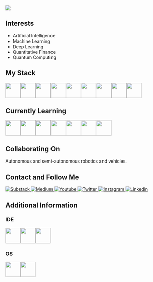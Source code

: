<!---
eshippole/eshippole is a ✨ special ✨ repository because its `README.md` (this file) appears on your GitHub profile.
You can click the Preview link to take a look at your changes.
--->

<img src="https://media.giphy.com/media/PmlcWhsrDxgJWfwYQo/giphy.gif">

## Interests
- Artificial Intelligence
- Machine Learning
- Deep Learning
- Quantitative Finance
- Quantum Computing

## My Stack
<img height="48" width="48" src="https://cdn.jsdelivr.net/npm/simple-icons@v5/icons/pytorch.svg" /><img height="48" width="48" src="https://cdn.jsdelivr.net/npm/simple-icons@v5/icons/tensorflow.svg" /><img height="48" width="48" src="https://cdn.jsdelivr.net/npm/simple-icons@v5/icons/python.svg" /><img height="48" width="48" src="https://cdn.jsdelivr.net/npm/simple-icons@v5/icons/numpy.svg" /><img height="48" width="48" src="https://cdn.jsdelivr.net/npm/simple-icons@v5/icons/scikitlearn.svg" /><img height="48" width="48" src="https://cdn.jsdelivr.net/npm/simple-icons@v5/icons/scipy.svg" /><img height="48" width="48" src="https://cdn.jsdelivr.net/npm/simple-icons@v5/icons/apachespark.svg" /><img height="48" width="48" src="https://cdn.jsdelivr.net/npm/simple-icons@v5/icons/postgresql.svg" /><img height="48" width="48" src="https://cdn.jsdelivr.net/npm/simple-icons@v5/icons/mysql.svg" />

## Currently Learning
<img height="48" width="48" src="https://cdn.jsdelivr.net/npm/simple-icons@v5/icons/react.svg" /><img height="48" width="48" src="https://unpkg.com/simple-icons@v5/icons/cplusplus.svg" /><img height="48" width="48" src="https://cdn.jsdelivr.net/npm/simple-icons@v5/icons/docker.svg" /><img height="48" width="48" src="https://unpkg.com/simple-icons@v5/icons/kubernetes.svg" /><img height="48" width="48" src="https://unpkg.com/simple-icons@v5/icons/qiskit.svg" /><img height="48" width="48" src="https://cdn.jsdelivr.net/npm/simple-icons@v5/icons/amazonaws.svg" /><img height="48" width="48" src="https://cdn.jsdelivr.net/npm/simple-icons@v5/icons/heroku.svg" />

## Collaborating On
Autonomous and semi-autonomous robotics and vehicles.

## Contact and Follow Me
<a href="https://conceptofmind.substack.com/p/coming-soon">
  <img
    alt="Substack"
    src="https://img.shields.io/badge/substack-FF6719?logo=substack&logoColor=white&style=for-the-badge"
  />
</a>
<a href="https://medium.com/@henryshippole">
  <img
    alt="Medium"
    src="https://img.shields.io/badge/medium-000000?logo=medium&logoColor=white&style=for-the-badge"
  />
</a>
<a href="https://www.youtube.com/channel/UC-C-uJREYgSqRlI2LK1C-xg">
  <img
    alt="Youtube"
    src="https://img.shields.io/badge/youtube-FF0000?logo=youtube&logoColor=white&style=for-the-badge"
  />
</a>
<a href="https://twitter.com/HenryShippole">
  <img
    alt="Twitter"
    src="https://img.shields.io/badge/Twitter-1DA1F2?logo=twitter&logoColor=white&style=for-the-badge"
  />
</a>
<a href="https://www.instagram.com/conceptofmind/">
  <img
    alt="Instagram"
    src="https://img.shields.io/badge/Instagram-E4405F?logo=instagram&logoColor=white&style=for-the-badge"
  />
</a>
<a href="https://www.linkedin.com/in/enrico-shippole-495521b8/">
  <img
    alt="Linkedin"
    src="https://img.shields.io/badge/linkedin-0077B5?logo=linkedin&logoColor=white&style=for-the-badge"
  />
</a>

## Additional Information
### IDE
<img height="48" width="48" src="https://cdn.jsdelivr.net/npm/simple-icons@v5/icons/pycharm.svg" /><img height="48" width="48" src="https://cdn.jsdelivr.net/npm/simple-icons@v5/icons/clion.svg" /><img height="48" width="48" src="https://cdn.jsdelivr.net/npm/simple-icons@v5/icons/jupyter.svg" />
### OS
<img height="48" width="48" src="https://cdn.jsdelivr.net/npm/simple-icons@v5/icons/windows.svg" /><img height="48" width="48" src="https://cdn.jsdelivr.net/npm/simple-icons@v5/icons/ubuntu.svg" />
